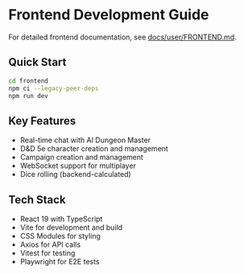 # Frontend Development Guide

For detailed frontend documentation, see [docs/user/FRONTEND.md](../docs/user/FRONTEND.md).

## Quick Start

```bash
cd frontend
npm ci --legacy-peer-deps
npm run dev
```

## Key Features

- Real-time chat with AI Dungeon Master
- D&D 5e character creation and management
- Campaign creation and management
- WebSocket support for multiplayer
- Dice rolling (backend-calculated)

## Tech Stack

- React 19 with TypeScript
- Vite for development and build
- CSS Modules for styling
- Axios for API calls
- Vitest for testing
- Playwright for E2E tests

